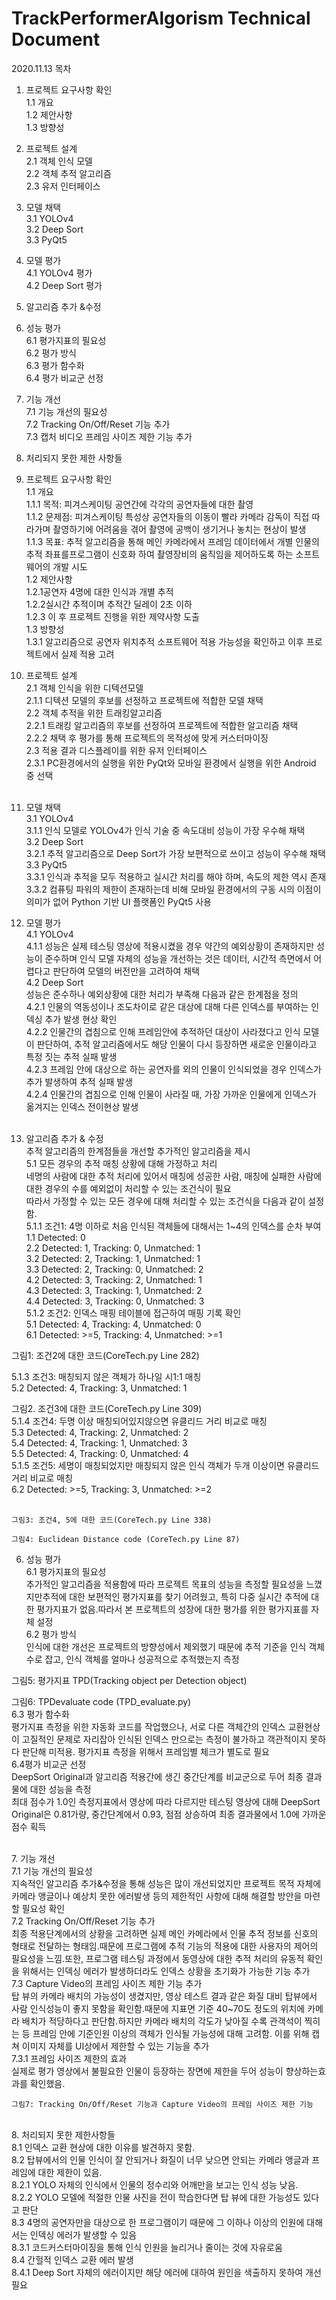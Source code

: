 # TrackPerformerAlgorism Technical Document

2020.11.13
목차
1.	프로젝트 요구사항 확인   
1.1	개요   
1.2	제안사항   
1.3	방향성   
2.	프로젝트 설계   
2.1 객체 인식 모델   
2.2 객체 추적 알고리즘   
2.3 유저 인터페이스   
3. 모델 채택   
3.1 YOLOv4   
  3.2 Deep Sort   
  3.3 PyQt5   
4. 모델 평가   
4.1 YOLOv4 평가   
  4.2 Deep Sort 평가   
5. 알고리즘 추가 &수정   
6. 성능 평가   
6.1 평가지표의 필요성   
  6.2 평가 방식   
  6.3 평가 함수화   
  6.4 평가 비교군 선정   
7. 기능 개선   
7.1 기능 개선의 필요성   
  7.2 Tracking On/Off/Reset 기능 추가   
   7.3 캡처 비디오 프레임 사이즈 제한 기능 추가   
8. 처리되지 못한 제한 사항들   
    
1. 프로젝트 요구사항 확인   
1.1 개요   
1.1.1 목적: 피겨스케이팅 공연간에 각각의 공연자들에 대한 촬영   
1.1.2 문제점: 피겨스케이팅 특성상 공연자들의 이동이 빨라 카메라 감독이 직접 따라가며 촬영하기에 어려움을 겪어 촬영에 공백이 생기거나 놓치는 현상이 발생   
1.1.3 목표: 추적 알고리즘을 통해 메인 카메라에서 프레임 데이터에서 개별 인물의 추적 좌표를프로그램이 신호화 하여 촬영장비의 움직임을 제어하도록 하는 소프트웨어의 개발 시도   
1.2 제안사항   
1.2.1공연자 4명에 대한 인식과 개별 추적   
1.2.2실시간 추적이며 추적간 딜레이 2초 이하   
1.2.3 이 후 프로젝트 진행을 위한 제약사항 도출   
1.3 방향성   
1.3.1 알고리즘으로 공연자 위치추적 소프트웨어 적용 가능성을 확인하고 이후 프로젝트에서 실제 적용 고려   
   
2. 프로젝트 설계   
2.1 객체 인식을 위한 디텍션모델   
2.1.1 디텍션 모델의 후보를 선정하고 프로젝트에 적합한 모델 채택   
2.2 객체 추적을 위한 트래킹알고리즘   
2.2.1 트래킹 알고리즘의 후보를 선정하여 프로젝트에 적합한 알고리즘 채택   
2.2.2 채택 후 평가를 통해 프로젝트의 목적성에 맞게 커스터마이징   
2.3 적용 결과 디스플레이를 위한 유저 인터페이스   
2.3.1 PC환경에서의 실행을 위한 PyQt와 모바일 환경에서 실행을 위한 Android 중 선택   
    
3. 모델 채택   
3.1 YOLOv4   
3.1.1 인식 모델로 YOLOv4가 인식 기술 중 속도대비 성능이 가장 우수해 채택   
3.2 Deep Sort   
 3.2.1 추적 알고리즘으로 Deep Sort가 가장 보편적으로 쓰이고 성능이 우수해 채택   
3.3 PyQt5   
3.3.1 인식과 추적을 모두 적용하고 실시간 처리를 해야 하며, 속도의 제한 역시 존재   
3.3.2 컴퓨팅 파워의 제한이 존재하는데 비해 모바일 환경에서의 구동 시의 이점이 의미가 없어 Python 기반 UI 플랫폼인 PyQt5 사용   
   
4. 모델 평가   
4.1 YOLOv4   
4.1.1 성능은 실제 테스팅 영상에 적용시켰을 경우 약간의 예외상황이 존재하지만 성능이 준수하며 인식 모델 자체의 성능을 개선하는 것은 데이터, 시간적 측면에서 어렵다고 판단하여 모델의 버전만을 고려하여 채택   
4.2 Deep Sort   
성능은 준수하나 예외상황에 대한 처리가 부족해 다음과 같은 한계점을 정의   
4.2.1 인물의 역동성이나 조도차이로 같은 대상에 대해 다른 인덱스를 부여하는 인덱싱 추가 발생 현상 확인   
4.2.2 인물간의 겹침으로 인해 프레임안에 추적하던 대상이 사라졌다고 인식 모델이 판단하여, 추적 알고리즘에서도 해당 인물이 다시 등장하면 새로운 인물이라고 특정 짓는 추적 실패 발생   
4.2.3 프레임 안에 대상으로 하는 공연자를 외의 인물이 인식되었을 경우 인덱스가 추가 발생하여 추적 실패 발생   
4.2.4 인물간의 겹침으로 인해 인물이 사라질 때, 가장 가까운 인물에게 인덱스가 옮겨지는 인덱스 전이현상 발생   
    
5. 알고리즘 추가 & 수정   
추적 알고리즘의 한계점들을 개선할 추가적인 알고리즘을 제시   
5.1 모든 경우의 추적 매칭 상황에 대해 가정하고 처리   
네명의 사람에 대한 추적 처리에 있어서 매칭에 성공한 사람, 매칭에 실패한 사람에 대한 경우의 수를 예외없이 처리할 수 있는 조건식이 필요   
따라서 가정할 수 있는 모든 경우에 대해 처리할 수 있는 조건식을 다음과 같이 설정함.   
5.1.1 조건1: 4명 이하로 처음 인식된 객체들에 대해서는 1~4의 인덱스를 순차 부여   
1.1 Detected: 0   
2.2 Detected: 1, Tracking: 0, Unmatched: 1   
3.2 Detected: 2, Tracking: 1, Unmatched: 1   
3.3 Detected: 2, Tracking: 0, Unmatched: 2   
4.2 Detected: 3, Tracking: 2, Unmatched: 1   
4.3 Detected: 3, Tracking: 1, Unmatched: 2   
4.4 Detected: 3, Tracking: 0, Unmatched: 3   
5.1.2 조건2: 인덱스 매핑 테이블에 접근하여 매핑 기록 확인   
5.1 Detected: 4, Tracking: 4, Unmatched: 0   
6.1 Detected: >=5, Tracking: 4, Unmatched: >=1   
    
그림1: 조건2에 대한 코드(CoreTech.py Line 282)   
    
5.1.3 조건3: 매칭되지 않은 객체가 하나일 시1:1 매칭   
5.2 Detected: 4, Tracking: 3, Unmatched: 1   
    
그림2. 조건3에 대한 코드(CoreTech.py Line 309)   
5.1.4 조건4: 두명 이상 매칭되어있지않으면 유클리드 거리 비교로 매칭   
5.3 Detected: 4, Tracking: 2, Unmatched: 2   
5.4 Detected: 4, Tracking: 1, Unmatched: 3   
5.5 Detected: 4, Tracking: 0, Unmatched: 4   
5.1.5 조건5: 세명이 매칭되었지만 매칭되지 않은 인식 객체가 두개 이상이면 유클리드 거리 비교로 매칭   
6.2 Detected: >=5, Tracking: 3, Unmatched: >=2   
    
    
	그림3: 조건4, 5에 대한 코드(CoreTech.py Line 338)    
    
	그림4: Euclidean Distance code (CoreTech.py Line 87)   
6. 성능 평가   
6.1 평가지표의 필요성   
추가적인 알고리즘을 적용함에 따라 프로젝트 목표의 성능을 측정할 필요성을 느꼈지만추적에 대한 보편적인 평가지표를 찾기 어려웠고, 특히 다중 실시간 추적에 대한 평가지표가 없음.따라서 본 프로젝트의 성장에 대한 평가를 위한 평가지표를 자체 설정   
6.2 평가 방식   
인식에 대한 개선은 프로젝트의 방향성에서 제외했기 때문에 추적 기준을 인식 객체 수로 잡고, 인식 객체를 얼마나 성공적으로 추적했는지 측정   
    
그림5: 평가지표 TPD(Tracking object per Detection object)
    
그림6: TPDevaluate code (TPD_evaluate.py)   
6.3 평가 함수화   
평가지표 측정을 위한 자동화 코드를 작업했으나, 서로 다른 객체간의 인덱스 교환현상이 고질적인 문제로 자리잡아 인식된 인덱스 만으로는 측정이 불가하고 객관적이지 못하다 판단해 미적용. 평가지표 측정을 위해서 프레임별 체크가 별도로 필요   
6.4평가 비교군 선정   
DeepSort Original과 알고리즘 적용간에 생긴 중간단계를 비교군으로 두어 최종 결과물에 대한 성능을 측정   
최대 점수가 1.0인 측정지표에서 영상에 따라 다르지만 테스팅 영상에 대해 DeepSort Original은 0.81가량, 중간단계에서 0.93, 점점 상승하여 최종 결과물에서 1.0에 가까운 점수 획득   
    
    
7. 기능 개선   
7.1 기능 개선의 필요성   
지속적인 알고리즘 추가&수정을 통해 성능은 많이 개선되었지만 프로젝트 목적 자체에 카메라 앵글이나 예상치 못한 에러발생 등의 제한적인 사항에 대해 해결할 방안을 마련할 필요성 확인   
7.2 Tracking On/Off/Reset 기능 추가   
최종 적용단계에서의 상황을 고려하면 실제 메인 카메라에서 인물 추적 정보를 신호의 형태로 전달하는 형태임.때문에 프로그램에 추적 기능의 적용에 대한 사용자의 제어의 필요성을 느낌.또한, 프로그램 테스팅 과정에서 동영상에 대한 추적 처리의 유동적 확인을 위해서는 인덱싱 에러가 발생하더라도 인덱스 상황을 초기화가 가능한 기능 추가   
7.3 Capture Video의 프레임 사이즈 제한 기능 추가   
탑 뷰의 카메라 배치의 가능성이 생겼지만, 영상 테스트 결과 같은 화질 대비 탑뷰에서 사람 인식성능이 좋지 못함을 확인함.때문에 지표면 기준 40~70도 정도의 위치에 카메라 배치가 적당하다고 판단함.하지만 카메라 배치의 각도가 낮아질 수록 관객석이 찍히는 등 프레임 안에 기준인원 이상의 객체가 인식될 가능성에 대해 고려함. 이를 위해 캡쳐 이미지 자체를 UI상에서 제한할 수 있는 기능을 추가   
7.3.1 프레임 사이즈 제한의 효과   
실제로 평가 영상에서 불필요한 인물이 등장하는 장면에 제한을 두어 성능이 향상하는효과를 확인했음.   
    
	그림7: Tracking On/Off/Reset 기능과 Capture Video의 프레임 사이즈 제한 기능   
   
    
8. 처리되지 못한 제한사항들   
8.1 인덱스 교환 현상에 대한 이유를 발견하지 못함.   
8.2 탑뷰에서의 인물 인식이 잘 안되거나 화질이 너무 낮으면 안되는 카메라 앵글과 프레임에 대한 제한이 있음.    
  8.2.1 YOLO 자체의 인식에서 인물의 정수리와 어깨만을 보고는 인식 성능 낮음.   
 8.2.2 YOLO 모델에 적절한 인물 사진을 전이 학습한다면 탑 뷰에 대한 가능성도 있다고 판단   
 8.3 4명의 공연자만을 대상으로 한 프로그램이기 때문에 그 이하나 이상의 인원에 대해서는 인덱싱 에러가 발생할 수 있음   
	8.3.1 코드커스터마이징을 통해 인식 인원을 늘리거나 줄이는 것에 자유로움   
8.4 간헐적 인덱스 교환 에러 발생   
 8.4.1 Deep Sort 자체의 에러이지만 해당 에러에 대하여 원인을 색출하지 못하여 개선필요   
      
